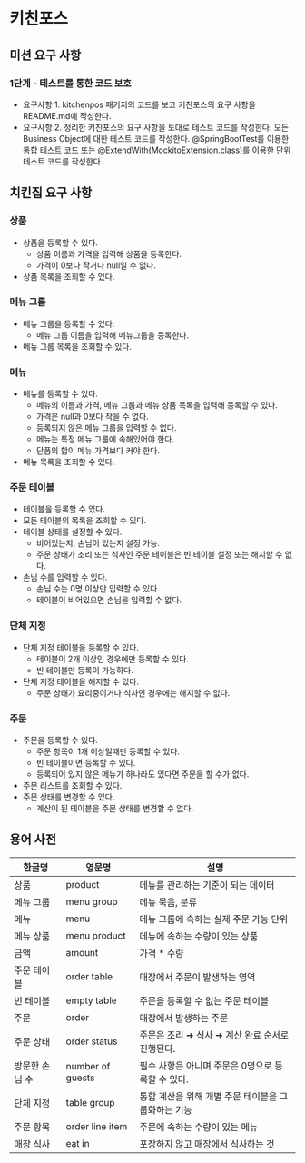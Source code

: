 # 키친포스

## 미션 요구 사항

### 1단계 - 테스트를 통한 코드 보호
- 요구사항 1. kitchenpos 패키지의 코드를 보고 키친포스의 요구 사항을 README.md에 작성한다.
- 요구사항 2. 정리한 키친포스의 요구 사항을 토대로 테스트 코드를 작성한다. 
모든 Business Object에 대한 테스트 코드를 작성한다. 
@SpringBootTest를 이용한 통합 테스트 코드 또는 @ExtendWith(MockitoExtension.class)를 이용한 단위 테스트 코드를 작성한다.

## 치킨집 요구 사항

### 상품
- 상품을 등록할 수 있다.
    - 상품 이름과 가격을 입력해 상품을 등록한다.
    - 가격이 0보다 작거나 null일 수 없다.
- 상품 목록을 조회할 수 있다.

### 메뉴 그룹
- 메뉴 그룹을 등록할 수 있다.
    - 메뉴 그룹 이름을 입력해 메뉴그룹을 등록한다.
- 메뉴 그룹 목록을 조회할 수 있다.

### 메뉴
- 메뉴를 등록할 수 있다.
    - 메뉴의 이름과 가격, 메뉴 그룹과 메뉴 상품 목록을 입력해 등록할 수 있다.
    - 가격은 null과 0보다 작을 수 없다.
    - 등록되지 않은 메뉴 그룹을 입력할 수 없다.
    - 메뉴는 특정 메뉴 그룹에 속해있어야 한다.
    - 단품의 합이 메뉴 가격보다 커야 한다.
- 메뉴 목록을 조회할 수 있다.
    
### 주문 테이블
- 테이블을 등록할 수 있다.
- 모든 테이블의 목록을 조회할 수 있다.
- 테이블 상태를 설정할 수 있다.
    - 비어있는지, 손님이 있는지 설정 가능.
    - 주문 상태가 조리 또는 식사인 주문 테이블은 빈 테이블 설정 또는 해지할 수 없다.
- 손님 수를 입력할 수 있다.
    - 손님 수는 0명 이상만 입력할 수 있다.
    - 테이블이 비어있으면 손님을 입력할 수 없다.

### 단체 지정
- 단체 지정 테이블을 등록할 수 있다.
    - 테이블이 2개 이상인 경우에만 등록할 수 있다.
    - 빈 테이블만 등록이 가능하다.
- 단체 지정 테이블을 해지할 수 있다.
    - 주문 상태가 요리중이거나 식사인 경우에는 해지할 수 없다.

### 주문
- 주문을 등록할 수 있다.
    - 주문 항목이 1개 이상일때만 등록할 수 있다.
    - 빈 테이블이면 등록할 수 있다.
    - 등록되어 있지 않은 메뉴가 하나라도 있다면 주문을 할 수가 없다.
- 주문 리스트를 조회할 수 있다.
- 주문 상태를 변경할 수 있다.
    - 계산이 된 테이블을 주문 상태를 변경할 수 없다.

## 용어 사전

| 한글명 | 영문명 | 설명 |
| --- | --- | --- |
| 상품 | product | 메뉴를 관리하는 기준이 되는 데이터 |
| 메뉴 그룹 | menu group | 메뉴 묶음, 분류 |
| 메뉴 | menu | 메뉴 그룹에 속하는 실제 주문 가능 단위 |
| 메뉴 상품 | menu product | 메뉴에 속하는 수량이 있는 상품 |
| 금액 | amount | 가격 * 수량 |
| 주문 테이블 | order table | 매장에서 주문이 발생하는 영역 |
| 빈 테이블 | empty table | 주문을 등록할 수 없는 주문 테이블 |
| 주문 | order | 매장에서 발생하는 주문 |
| 주문 상태 | order status | 주문은 조리 ➜ 식사 ➜ 계산 완료 순서로 진행된다. |
| 방문한 손님 수 | number of guests | 필수 사항은 아니며 주문은 0명으로 등록할 수 있다. |
| 단체 지정 | table group | 통합 계산을 위해 개별 주문 테이블을 그룹화하는 기능 |
| 주문 항목 | order line item | 주문에 속하는 수량이 있는 메뉴 |
| 매장 식사 | eat in | 포장하지 않고 매장에서 식사하는 것 |
